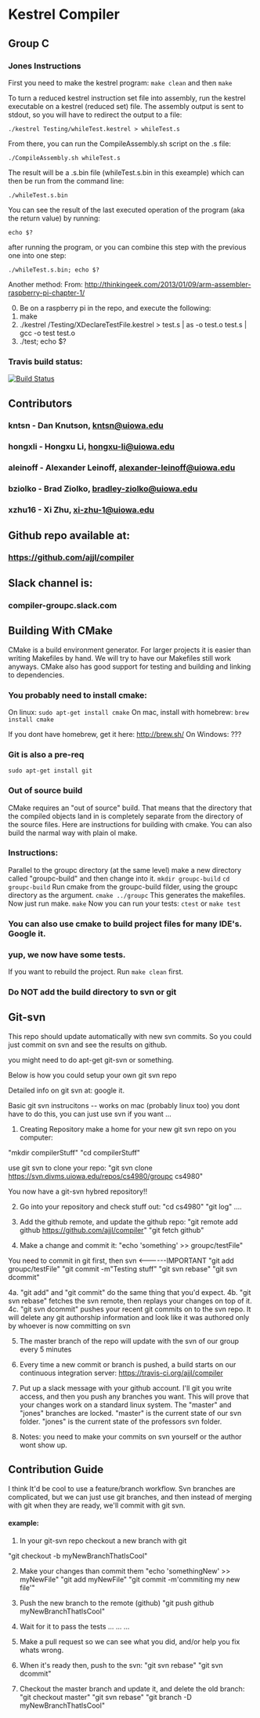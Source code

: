 # Kestrel Compiler
## Group C

### Jones Instructions

First you need to make the kestrel program:
`make clean` and then `make`

To turn a reduced kestrel instruction set file into assembly, run
the kestrel executable on a kestrel (reduced set) file. The assembly output is
sent to stdout, so you will have to redirect the output to a file:

`./kestrel Testing/whileTest.kestrel > whileTest.s`

From there, you can run the CompileAssembly.sh script on the .s file:

`./CompileAssembly.sh whileTest.s`

The result will be a .s.bin file (whileTest.s.bin in this exeample) which can
then be run from the command line:

`./whileTest.s.bin`

You can see the result of the last executed operation of the program (aka the
return value) by running:

`echo $?`

after running the program, or you can combine this step with the previous one into one step:

`./whileTest.s.bin; echo $?`

Another method:
From: http://thinkingeek.com/2013/01/09/arm-assembler-raspberry-pi-chapter-1/

0. Be on a raspberry pi in the repo, and execute the following:
1. make
2. ./kestrel /Testing/XDeclareTestFile.kestrel > test.s | as -o test.o test.s | gcc -o test test.o
3. ./test; echo $?




### Travis build status:
[![Build Status](https://travis-ci.org/ajjl/compiler.svg?branch=master)](https://travis-ci.org/ajjl/compiler)


## Contributors
###	kntsn - Dan Knutson, kntsn@uiowa.edu
###     hongxli - Hongxu Li, hongxu-li@uiowa.edu
###	aleinoff - Alexander Leinoff, alexander-leinoff@uiowa.edu
###	bziolko - Brad Ziolko, bradley-ziolko@uiowa.edu
###	xzhu16 - Xi Zhu, xi-zhu-1@uiowa.edu


## Github repo available at:
### https://github.com/ajjl/compiler

## Slack channel is:
### compiler-groupc.slack.com

## Building With CMake
CMake is a build environment generator. For larger projects it is easier than writing Makefiles by hand. We will try to have our Makefiles still work anyways. CMake also has good support for testing and building and linking to dependencies.

### You probably need to install cmake:
On linux: `sudo apt-get install cmake`
On mac, install with homebrew: `brew install cmake`

If you dont have homebrew, get it here: http://brew.sh/
On Windows: ???

### Git is also a pre-req
`sudo apt-get install git`

### Out of source build
CMake requires an "out of source" build. That means that the directory that the compiled objects land in is completely separate from the directory of the source files. Here are instructions for building with cmake. You can also build the narmal way with plain ol make.

### Instructions:
Parallel to the groupc directory (at the same level) make a new directory called "groupc-build" and then change into it.
`mkdir groupc-build`
`cd groupc-build`
Run cmake from the groupc-build filder, using the groupc directory as the argument.
`cmake ../groupc`
This generates the makefiles. Now just run make.
`make`
Now you can run your tests:
`ctest`
or 
`make test`

### You can also use cmake to build project files for many IDE's. Google it.

### yup, we now have some tests.

If you want to rebuild the project. Run `make clean` first.

### Do NOT add the build directory to svn or git
## Git-svn
This repo should update automatically with new svn commits. So you could just
commit on svn and see the results on github.

you might need to do apt-get git-svn or something.

Below is how you could setup your own git svn repo

Detailed info on git svn at: google it.

Basic git svn instrucitons -- works on mac (probably linux too)
you dont have to do this, you can just use svn if you want ...

1. Creating Repository
make a home for your new git svn repo on you computer:

"mkdir compilerStuff"
"cd compilerStuff"

use git svn to clone your repo:
"git svn clone https://svn.divms.uiowa.edu/repos/cs4980/groupc cs4980"

You now have a git-svn hybred repository!!

2. Go into your repository and check stuff out:
"cd cs4980"
"git log"
....

3. Add the github remote, and update the github repo:
"git remote add github https://github.com/ajjl/compiler"
"git fetch github"

4. Make a change and commit it:
"echo 'something' >> groupc/testFile"

You need to commit in git first, then svn <------IMPORTANT
"git add groupc/testFile"
"git commit -m"Testing stuff"
"git svn rebase"
"git svn dcommit"

4a. "git add" and "git commit" do the same thing that you'd expect.
4b. "git svn rebase" fetches the svn remote, then replays your changes on top of it.
4c. "git svn dcommit" pushes your recent git commits on to the svn repo. It will delete any git authorship information and look like it was authored only by whoever is now committing on svn

5. The master branch of the repo will update with the svn of our group
every 5 minutes

6. Every time a new commit or branch is pushed, a build starts on our continuous integration server:
https://travis-ci.org/ajjl/compiler

7. Put up a slack message with your github account. I'll git you write access, and then you push any branches you want. This will prove that your changes work on a standard linux system. The "master" and "jones" branches are locked. "master" is the current state of our svn folder. "jones" is the current state of the professors svn folder.

8. Notes:
you need to make your commits on svn yourself or the author wont show up.


## Contribution Guide
I think It'd be cool to use a feature/branch workflow. Svn branches are complicated, but we can just use git branches, and then instead of merging with git when they are ready, we'll commit with git svn.

#### example:
1. In your git-svn repo checkout a new branch with git

"git checkout -b myNewBranchThatIsCool"

2. Make your changes than commit them
"echo 'somethingNew' >> myNewFile"
"git add myNewFile"
"git commit -m'commiting my new file'"

3. Push the new branch to the remote (github)
"git push github myNewBranchThatIsCool"

4. Wait for it to pass the tests
...
...
...

5. Make a pull request so we can see what you did, and/or help you fix whats wrong.

6. When it's ready then, push to the svn:
"git svn rebase"
"git svn dcommit"

7. Checkout the master branch and update it, and delete the old branch:
"git checkout master"
"git svn rebase"
"git branch -D myNewBranchThatIsCool"

